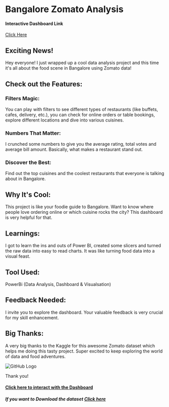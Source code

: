 # Bangalore Zomato Analysis
#### Interactive Dashboard Link
[Click Here](https://www.novypro.com/project/bangalore-zomato-analysis)

## Exciting News!
Hey everyone! I just wrapped up a cool data analysis project and this time it's all about the food scene in Bangalore using Zomato data! 

## Check out the Features: 
### Filters Magic: 
You can play with filters to see different types of restaurants (like buffets, cafes, delivery, etc.), you can check for online orders or table bookings, explore different locations and dive into various cuisines.
### Numbers That Matter: 
I crunched some numbers to give you the average rating, total votes and average bill amount. Basically, what makes a restaurant stand out.
### Discover the Best: 
Find out the top cuisines and the coolest restaurants that everyone is talking about in Bangalore.

## Why It's Cool: 
This project is like your foodie guide to Bangalore. Want to know where people love ordering online or which cuisine rocks the city? This dashboard is very helpful for that.

## Learnings: 
I got to learn the ins and outs of Power BI, created some slicers and turned the raw data into easy to read charts. It was like turning food data into a visual feast.

## Tool Used:
PowerBi (Data Analysis, Dashboard & Visualsation)

## Feedback Needed:
I invite you to explore the dashboard. Your valuable feedback is very crucial for my skill enhancement.

## Big Thanks: 
A very big thanks to the Kaggle for this awesome Zomato dataset which helps me doing this tasty project. Super excited to keep exploring the world of data and food adventures.

![GitHub Logo]([https://github.com/yourusername/yourrepository/raw/main/path/to/your/image.png](https://github.com/Hasan013/Data-Analysis-PowerBi/blob/main/Bangalore%20Zomato%20Analysis/Bangalore%20zomato%20analysis.PNG))


Thank you! 

#### [Click here to interact with the Dashboard](https://www.novypro.com/project/bangalore-zomato-analysis)


##### If you want to Download the dataset [Click here](https://www.kaggle.com/datasets/absin7/zomato-bangalore-dataset/download?datasetVersionNumber=1)
